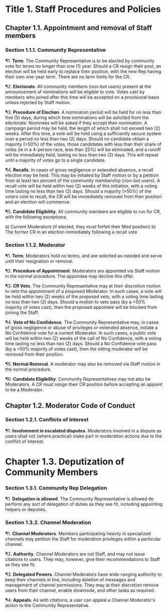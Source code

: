 # Title 1. Staff Procedures and Policies

## Chapter 1.1. Appointment and removal of Staff members

### Section 1.1.1. Community Representative

¶1. **Term**. The Community Representative is to be elected by community vote for terms no longer than one (1) year. Should a CR resign their post, an election will be held early to replace their position, with the new Rep having their own one-year term. There are no term limits for the CR.

¶2. **Electorate**. All community members (non-bot users) present at the announcement of nominations will be eligible to vote. Votes cast by members who joined after this time will be accepted on a provisional basis unless rejected by Staff motion.

¶3. **Procedure of Election**. A nomination period will be held for no less than five (5) days, during which time nominations will be solicited from the electorate. Nominees will be asked if they accept their nomination. A campaign period may be held, the length of which shall not exceed two (2) weeks. After this time, a vote will be held using a sufficiently secure system over a period no less than two (2) days. Should no candidate obtain a majority (>50%) of the votes, those candidates with less than their share of votes (ie in a 4-person race, less than 25%) will be eliminated, and a runoff will be immediately held, lasting no less than two (2) days. This will repeat until a majority of votes go to a single candidate.

¶4. **Recalls**. In cases of gross negligence or extended absence, a recall election may be held. This may be initiated by Staff motion or by a petition from at least ten percent of the community membership (non-bot users). A recall vote will be held within two (2) weeks of this initiation, with a voting time lasting no less than two (2) days. Should a majority (>50%) of the voters vote to recall, the CR will be immediately removed from their position and an election will commence.

¶5. **Candidate Eligibility**. All community members are eligible to run for CR, with the following exceptions:

a) Current Moderators (if elected, they must forfeit their Mod position)
b) The former CR in an election immediately following a recall vote

### Section 1.1.2. Moderator

¶1. **Term**. Moderators hold no terms, and are selected as-needed and serve until their resignation or removal.

¶2. **Procedure of Appointment**. Moderators are appointed via Staff motion in the normal procedure. The appointee may decline this offer.

¶3. **CR Veto**. The Community Representative may at their discretion motion to veto the appointment of a proposed Moderator. In such cases, a vote will be held within two (2) weeks of the proposed veto, with a voting time lasting no less than two (2) days. Should a motion to veto pass (by a >50% majority of votes cast), then the proposed appointee will be blocked from joining the Staff.

¶4. **Vote of No Confidence**. The Community Representative may, in cases of gross negligence or abuse of privileges or extended absence, initiate a No Confidence vote for a current Moderator. In such cases, a public vote will be held within two (2) weeks of the call of No Confidence, with a voting time lasting no less than two (2) days. Should a No Confidence vote pass (by a >50% majority of votes cast), then the sitting moderator will be removed from their position.

¶5. **Normal Removal**. A moderator may also be removed via Staff motion in the normal procedure.

¶6. **Candidate Eligibility**. Community Representatives may not also be Moderators. A CR must resign their CR position before accepting an appoint to be a Moderator.

## Chapter 1.2. Moderator Code of Conduct

### Section 1.2.1. Conflicts of Interest

¶1. **Involvement in escalated disputes**. Moderators involved in a dispute as users shall not (where practical) make part in moderation actions due to the conflict of interest.

# Chapter 1.3. Deputization of Community Members

### Section 1.3.1. Community Rep Delegation

¶1. **Delegation is allowed**. The Community Representative is allowed do perform any sort of delegation of duties as they see fit, including appointing helpers or deputies.

### Section 1.3.2. Channel Moderation

¶1. **Channel Moderators**. Members participating heavily in specialized channels may petition the Staff for moderation privileges within a particular channel.

¶2. **Authority**. Channel Moderators are not Staff, and may not issue citations to users. They may, however, give their recommendations to Staff as they see fit.

¶3. **Delegated Powers**. Channel Moderators have wide-ranging authority to keep their channels in line, including deletion of messages and management of channel permissions. They may at their discretion remove users from their channel, enable slowmode, and other tasks as required.

¶4. **Appeals**. As with citations, a user can appeal a Channel Moderator's action to the Community Representative.
